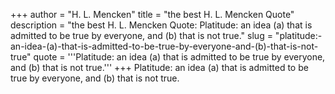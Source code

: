 +++
author = "H. L. Mencken"
title = "the best H. L. Mencken Quote"
description = "the best H. L. Mencken Quote: Platitude: an idea (a) that is admitted to be true by everyone, and (b) that is not true."
slug = "platitude:-an-idea-(a)-that-is-admitted-to-be-true-by-everyone-and-(b)-that-is-not-true"
quote = '''Platitude: an idea (a) that is admitted to be true by everyone, and (b) that is not true.'''
+++
Platitude: an idea (a) that is admitted to be true by everyone, and (b) that is not true.
